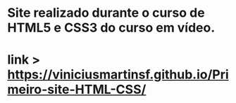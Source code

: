 # Site realizado durante o curso de HTML5 e CSS3 do curso em vídeo.
# link > https://viniciusmartinsf.github.io/Primeiro-site-HTML-CSS/
